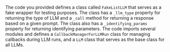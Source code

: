 The code you provided defines a class called `FakeListLLM` that serves as a fake wrapper for testing purposes. The class has a `_llm_type` property for returning the type of LLM and a `_call` method for returning a response based on a given prompt. The class also has a `_identifying_params` property for returning identifying parameters. The code imports several modules and defines a `CallbackManagerForLLMRun` class for managing callbacks during LLM runs, and a `LLM` class that serves as the base class for all LLMs.

